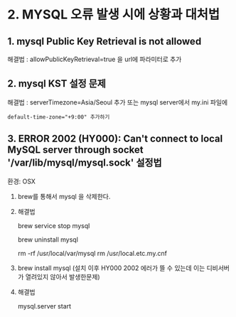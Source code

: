 # 2. MYSQL 오류 발생 시에 상황과 대처법

## 1. mysql Public Key Retrieval is not allowed

해결법 : allowPublicKeyRetrieval=true 을 url에 파라미터로 추가

## 2. mysql KST 설정 문제

해결법 : serverTimezone=Asia/Seoul 추가 또는 mysql server에서 my.ini 파일에

```text
default-time-zone="+9:00" 추가하기
```

## 3. ERROR 2002 \(HY000\): Can't connect to local MySQL server through socket '/var/lib/mysql/mysql.sock' 설정법

환경: OSX

1. brew를 통해서 mysql 을 삭제한다.
2. 해결법

   brew service stop mysql

   brew uninstall mysql

   rm -rf /usr/local/var/mysql rm /usr/local.etc.my.cnf

3. brew install mysql \(설치 이후 HY000 2002 에러가 뜰 수 있는데 이는 디비서버가 열려있지 않아서 발생한문제\)
4. 해결법

   mysql.server start

